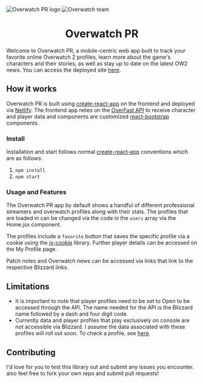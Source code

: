 
![Overwatch PR logo](/Overwatch-profiles//src/figures/OverwatchPR.png)
![Overwatch team](/Overwatch-profiles/src/figures/overwatchteam.png)

<h1 align="center">Overwatch PR</h1>

Welcome to Overwatch PR, a mobile-centric web app built to track your favorite online Overwatch 2 profiles, learn more about the game's characters and their stories, as well as stay up to date on the latest OW2 news. You can access the deployed site [here](https://overwatchpr.netlify.app/).

## How it works
Overwatch PR is built using [create-react-app](https://create-react-app.dev/) on the frontend and deployed via [Netlify](https://www.netlify.com/). The frontend app relies on the [OverFast API](https://overfast-api.tekrop.fr/) to receive character and player data and components are customized [react-bootstrap](https://react-bootstrap.netlify.app/) components.

### Install
Installation and start follows normal [create-react-app](https://create-react-app.dev/) conventions which are as follows:
1. ``npm install ``
2. ``npm start ``

### Usage and Features
The Overwatch PR app by default shows a handful of different professional streamers and overwatch profiles along with their stats. The profiles that are loaded in can be changed via the code in the `users` array via the Home.jsx component.

The profiles include a `favorite` button that saves the specific profile via a cookie using the [js-cookie](https://github.com/js-cookie/js-cookie) library. Further player details can be accessed on the My Profile page.

Patch notes and Overwatch news can be accessed via links that link to the respective Blizzard links.

## Limitations
* It is important to note that player profiles need to be set to Open to be accessed through the API. The name needed for the API is the Blizzard name followed by a dash and four digit code.
* Currently data and player profiles that play exclusively on console are not accessible via Blizzard. I assume the data associated with these profiles will roll out soon. To check a profile, see [here](https://overwatch.blizzard.com/en-us/search/).

## Contributing
I'd love for you to test this library out and submit any issues you encounter. also feel free to fork your own repo and submit pull requests!
